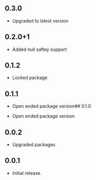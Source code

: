 ## 0.3.0
* Upgraded to latest version
  
## 0.2.0+1

* Added null saftey support
## 0.1.2

* Locked package

## 0.1.1

* Open ended package version## 0.1.0

* Open ended package version
## 0.0.2

* Upgraded packages
## 0.0.1

* Initial release.
